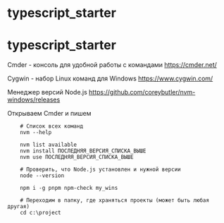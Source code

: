 # typescript_starter

# typescript_starter

Cmder - консоль для удобной работы с командами
https://cmder.net/

Cygwin - набор Linux команд для Windows
https://www.cygwin.com/

Менеджер версий Node.js
https://github.com/coreybutler/nvm-windows/releases

Открываем Cmder и пишем

        # Список всех команд
        nvm --help
        
        nvm list available
        nvm install ПОСЛЕДНЯЯ_ВЕРСИЯ_СПИСКА_ВЫШЕ
        nvm use ПОСЛЕДНЯЯ_ВЕРСИЯ_СПИСКА_ВЫШЕ
        
        # Проверить, что Node.js установлен и нужной версии
        node --version
        
        npm i -g pnpm npm-check my_wins
        
        # Переходим в папку, где храняться проекты (может быть любая другая)
        cd c:\project 
        
        


